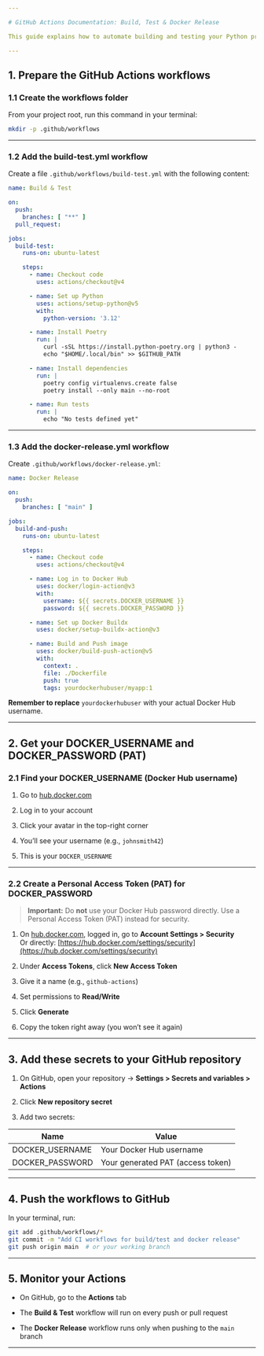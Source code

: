 ```yaml
---

# GitHub Actions Documentation: Build, Test & Docker Release

This guide explains how to automate building and testing your Python project, then build and push a Docker image to Docker Hub using GitHub Actions.

---
```


## 1. Prepare the GitHub Actions workflows

### 1.1 Create the workflows folder

From your project root, run this command in your terminal:

```bash
mkdir -p .github/workflows
```

---

### 1.2 Add the build-test.yml workflow

Create a file `.github/workflows/build-test.yml` with the following content:

```yaml
name: Build & Test

on:
  push:
    branches: [ "**" ]
  pull_request:

jobs:
  build-test:
    runs-on: ubuntu-latest

    steps:
      - name: Checkout code
        uses: actions/checkout@v4

      - name: Set up Python
        uses: actions/setup-python@v5
        with:
          python-version: '3.12'

      - name: Install Poetry
        run: |
          curl -sSL https://install.python-poetry.org | python3 -
          echo "$HOME/.local/bin" >> $GITHUB_PATH

      - name: Install dependencies
        run: |
          poetry config virtualenvs.create false
          poetry install --only main --no-root

      - name: Run tests
        run: |
          echo "No tests defined yet"
```

---

### 1.3 Add the docker-release.yml workflow

Create `.github/workflows/docker-release.yml`:

```yaml
name: Docker Release

on:
  push:
    branches: [ "main" ]

jobs:
  build-and-push:
    runs-on: ubuntu-latest

    steps:
      - name: Checkout code
        uses: actions/checkout@v4

      - name: Log in to Docker Hub
        uses: docker/login-action@v3
        with:
          username: ${{ secrets.DOCKER_USERNAME }}
          password: ${{ secrets.DOCKER_PASSWORD }}

      - name: Set up Docker Buildx
        uses: docker/setup-buildx-action@v3

      - name: Build and Push image
        uses: docker/build-push-action@v5
        with:
          context: .
          file: ./Dockerfile
          push: true
          tags: yourdockerhubuser/myapp:1
```

**Remember to replace** `yourdockerhubuser` with your actual Docker Hub username.

---

## 2. Get your DOCKER_USERNAME and DOCKER_PASSWORD (PAT)

### 2.1 Find your DOCKER_USERNAME (Docker Hub username)

1. Go to [hub.docker.com](https://hub.docker.com/)
    
2. Log in to your account
    
3. Click your avatar in the top-right corner
    
4. You’ll see your username (e.g., `johnsmith42`)
    
5. This is your `DOCKER_USERNAME`
    

---

### 2.2 Create a Personal Access Token (PAT) for DOCKER_PASSWORD

> **Important:** Do **not** use your Docker Hub password directly. Use a Personal Access Token (PAT) instead for security.

1. On [hub.docker.com](https://hub.docker.com/), logged in, go to **Account Settings > Security**  
    Or directly: [https://hub.docker.com/settings/security](https://hub.docker.com/settings/security)
    
2. Under **Access Tokens**, click **New Access Token**
    
3. Give it a name (e.g., `github-actions`)
    
4. Set permissions to **Read/Write**
    
5. Click **Generate**
    
6. Copy the token right away (you won’t see it again)
    

---

## 3. Add these secrets to your GitHub repository

1. On GitHub, open your repository → **Settings > Secrets and variables > Actions**
    
2. Click **New repository secret**
    
3. Add two secrets:
    

|Name|Value|
|---|---|
|DOCKER_USERNAME|Your Docker Hub username|
|DOCKER_PASSWORD|Your generated PAT (access token)|

---

## 4. Push the workflows to GitHub

In your terminal, run:

```bash
git add .github/workflows/*
git commit -m "Add CI workflows for build/test and docker release"
git push origin main  # or your working branch
```

---

## 5. Monitor your Actions

- On GitHub, go to the **Actions** tab
    
- The **Build & Test** workflow will run on every push or pull request
    
- The **Docker Release** workflow runs only when pushing to the `main` branch
    

---
